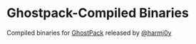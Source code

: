 # Ghostpack-Compiled Binaries
Compiled binaries for [GhostPack](https://github.com/GhostPack) released by [@harmj0y](https://twitter.com/harmj0y)
